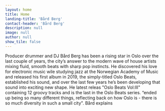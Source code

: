 ```yaml
---
layout: home
title: Home
landing-title: 'Bård Berg'
contact-header: 'Bård Berg'
description: null
image: null
author: null
show_tile: false
---
```


Producer drummer and DJ Bård Berg has been a rising star in Oslo over the last couple of years, the city’s answer to the modern wave of house artists mixing fluid, smooth beats with sharp pop instincts. He discovered his love for electronic music wile studying jazz at the Norwegian Academy of Music and released his first album in 2019, the simply-titled Oslo Beats, established his sound, and over the last few years he’s been developing that sound into exciting new shape. He latest releas "Oslo Beats Vol:III" containing 12 groovy tracks and is the last in the Oslo Beats series. “ended up being so many different things, reflecting back on how Oslo is - there is so much diversity in such a small city". Bård explains
